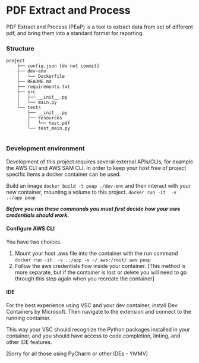# PDF Extract and Process

PDF Extract and Process (PEaP) is a tool to extract data from set of different pdf, and bring them into a standard format for reporting.

### Structure

```
project
    ├── config.json [do not commit]
    ├── dev-env
    │   └── Dockerfile
    ├── README.md
    ├── requirements.txt
    ├── src
    │   ├── __init__.py
    │   └── main.py
    └── tests
        ├── __init__.py
        ├── resources
        │   └── test.pdf
        └── test_main.py
    
```

### Development environment

Development of this project requires several external APIs/CLIs, for example the AWS CLI and AWS SAM CLI. In order to keep your host free of project specific items a docker container can be used.

Build an image `docker build -t peap ./dev-env` and then interact with your new container, mounting a volume to this project. `docker run -it  -v .:/app peap`

**_Before you run these commands you must first decide how your aws credentials should work._**

#### Configure AWS CLI

You have two choices.

1. Mount your host .aws file into the container with the run command `docker run -it  -v .:/app -v ~/.aws:/root/.aws peap`
2. Follow the aws credentials flow inside your container. [This method is more separate, but if the container is lost or delete you will need to go through this step again when you recreate the container]

#### IDE

For the best experience using VSC and your dev container, install Dev Containers by Microsoft. Then navigate to the extension and connect to the running container. 

This way your VSC should recognize the Python packages installed in your container, and you should have access to code completion, linting, and other IDE features.

[Sorry for all those using PyCharm or other IDEs - YMMV]


